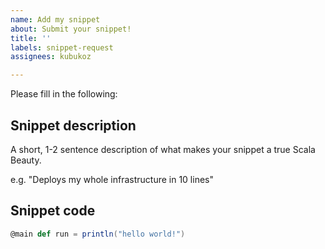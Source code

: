 ```yaml
---
name: Add my snippet
about: Submit your snippet!
title: ''
labels: snippet-request
assignees: kubukoz

---
```


Please fill in the following:

## Snippet description

A short, 1-2 sentence description of what makes your snippet a true Scala Beauty.

e.g. "Deploys my whole infrastructure in 10 lines"

## Snippet code

<!-- 
This should be a valid, compiling and running scala-cli snippet. Directives are allowed,
any Scala version accepted by recent scala-cli releases is OK, dependencies will be vetted but you can try anything you want for now.
-->


```scala
@main def run = println("hello world!")
```
